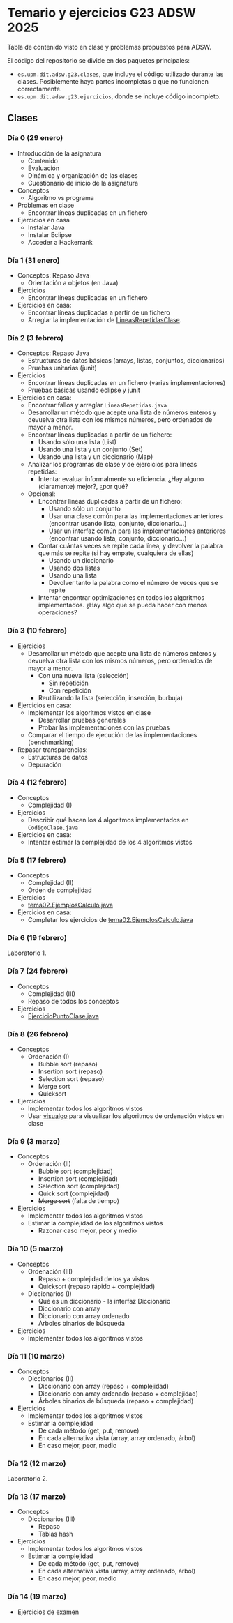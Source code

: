 # Temario y ejercicios G23 ADSW 2025

Tabla de contenido visto en clase y problemas propuestos para ADSW.

El código del repositorio se divide en dos paquetes principales:
- `es.upm.dit.adsw.g23.clases`, que incluye el código utilizado durante las clases. Posiblemente haya partes incompletas o que no funcionen correctamente.
- `es.upm.dit.adsw.g23.ejercicios`, donde se incluye código incompleto. 

## Clases

### Día 0 (29 enero)

* Introducción de la asignatura
  * Contenido
  * Evaluación
  * Dinámica y organización de las clases
  * Cuestionario de inicio de la asignatura
* Conceptos
  * Algoritmo vs programa
* Problemas en clase
  * Encontrar líneas duplicadas en un fichero
* Ejercicios en casa
  * Instalar Java
  * Instalar Eclipse
  * Acceder a Hackerrank

### Día 1 (31 enero)

* Conceptos: Repaso Java
  * Orientación a objetos (en Java)
* Ejercicios
  * Encontrar líneas duplicadas en un fichero
* Ejercicios en casa:
  * Encontrar líneas duplicadas a partir de un fichero
  * Arreglar la implementación de [LineasRepetidasClase](./src/es/upm/dit/adsw/g23/clases/tema01/LineasRepetidasClase.java).

### Día 2 (3 febrero)

* Conceptos: Repaso Java
  * Estructuras de datos básicas (arrays, listas, conjuntos, diccionarios)
  * Pruebas unitarias (junit)
* Ejercicios
  * Encontrar líneas duplicadas en un fichero (varias implementaciones)
  * Pruebas básicas usando eclipse y junit
* Ejercicios en casa:
  * Encontrar fallos y arreglar `LineasRepetidas.java`
  * Desarrollar un método que acepte una lista de números enteros y devuelva otra lista con los mismos números, pero ordenados de mayor a menor.
  * Encontrar líneas duplicadas a partir de un fichero:
    * Usando sólo una lista (List)
    * Usando una lista y un conjunto (Set)
    * Usando una lista y un diccionario (Map)
  * Analizar los programas de clase y de ejercicios para líneas repetidas:
    * Intentar evaluar informalmente su eficiencia. ¿Hay alguno (claramente) mejor?, ¿por qué?
  * Opcional:
    * Encontrar líneas duplicadas a partir de un fichero:
        * Usando sólo un conjunto
        * Usar una clase común para las implementaciones anteriores (encontrar usando lista, conjunto, diccionario...)
        * Usar un interfaz común para las implementaciones anteriores (encontrar usando lista, conjunto, diccionario...)
    * Contar cuántas veces se repite cada línea, y devolver la palabra que más se repite (si hay empate, cualquiera de ellas)
        * Usando un diccionario
        * Usando dos listas
        * Usando una lista
        * Devolver tanto la palabra como el número de veces que se repite
    * Intentar encontrar optimizaciones en todos los algoritmos implementados. ¿Hay algo que se pueda hacer con menos operaciones?

### Día 3 (10 febrero)

* Ejercicios
  * Desarrollar un método que acepte una lista de números enteros y devuelva otra lista con los mismos números, pero ordenados de mayor a menor.
    * Con una nueva lista (selección)
      * Sin repetición
      * Con repetición
    * Reutilizando la lista (selección, inserción, burbuja)
* Ejercicios en casa:
  * Implementar los algoritmos vistos en clase
    * Desarrollar pruebas generales
    * Probar las implementaciones con las pruebas
  * Comparar el tiempo de ejecución de las implementaciones (benchmarking)
* Repasar transparencias:
  * Estructuras de datos
  * Depuración

### Día 4 (12 febrero)

* Conceptos
  * Complejidad (I)
* Ejercicios
  * Describir qué hacen los 4 algoritmos implementados en `CodigoClase.java`
* Ejercicios en casa:
  * Intentar estimar la complejidad de los 4 algoritmos vistos

### Día 5 (17 febrero)

* Conceptos
  * Complejidad (II)
  * Orden de complejidad
* Ejercicios
  * [tema02.EjemplosCalculo.java](./src/es/upm/dit/adsw/g23/clases/tema02/CalculoComplejidad.java)
* Ejercicios en casa:
  * Completar los ejercicios de [tema02.EjemplosCalculo.java](./src/es/upm/dit/adsw/g23/ejercicios/tema02/EjemplosCalculo.java)

### Día 6 (19 febrero)

Laboratorio 1.

### Día 7 (24 febrero)

* Conceptos
  * Complejidad (III)
  * Repaso de todos los conceptos
* Ejercicios
  * [EjercicioPuntoClase.java](./src/es/upm/dit/adsw/g23/ejercicios/tema02/EjercicioPuntoClase.java)

### Día 8 (26 febrero)

* Conceptos
  * Ordenación (I)
      * Bubble sort (repaso)
      * Insertion sort (repaso)
      * Selection sort (repaso)
      * Merge sort
      * Quicksort
* Ejercicios
  * Implementar todos los algoritmos vistos
  * Usar [visualgo](https://visualgo.net/en/sorting) para visualizar los algoritmos de ordenación vistos en clase

### Día 9 (3 marzo)

* Conceptos
  * Ordenación (II)
      * Bubble sort (complejidad)
      * Insertion sort (complejidad)
      * Selection sort (complejidad)
      * Quick sort (complejidad)
      * ~~Merge sort~~ (falta de tiempo)
* Ejercicios
  * Implementar todos los algoritmos vistos
  * Estimar la complejidad de los algoritmos vistos
    * Razonar caso mejor, peor y medio

### Día 10 (5 marzo)

* Conceptos
  * Ordenación (III)
      * Repaso + complejidad de los ya vistos
      * Quicksort (repaso rápido + complejidad)
  * Diccionarios (I)
      * Qué es un diccionario - la interfaz Diccionario
      * Diccionario con array
      * Diccionario con array ordenado
      * Árboles binarios de búsqueda
* Ejercicios
  * Implementar todos los algoritmos vistos

### Día 11 (10 marzo)

* Conceptos
  * Diccionarios (II)
    * Diccionario con array (repaso + complejidad)
    * Diccionario con array ordenado (repaso + complejidad)
    * Árboles binarios de búsqueda (repaso + complejidad)
* Ejercicios
  * Implementar todos los algoritmos vistos
  * Estimar la complejidad
    * De cada método (get, put, remove)
    * En cada alternativa vista (array, array ordenado, árbol)
    * En caso mejor, peor, medio

### Día 12 (12 marzo)

Laboratorio 2.

### Día 13 (17 marzo)

* Conceptos
  * Diccionarios (III)
    * Repaso
    * Tablas hash
* Ejercicios
  * Implementar todos los algoritmos vistos
  * Estimar la complejidad
    * De cada método (get, put, remove)
    * En cada alternativa vista (array, array ordenado, árbol)
    * En caso mejor, peor, medio

### Día 14 (19 marzo)

* Ejercicios de examen
